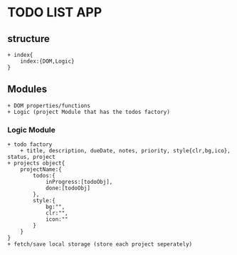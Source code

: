 # TODO LIST APP

## structure

    + index{
        index:{DOM,Logic}
    }

## Modules

    + DOM properties/functions
    + Logic (project Module that has the todos factory)

### Logic Module

    + todo factory
        + title, description, dueDate, notes, priority, style{clr,bg,ico}, status, project
    + projects object{
        projectName:{
            todos:{
                inProgress:[todoObj],
                done:[todoObj]
            },
            style:{
                bg:"",
                clr:"",
                icon:""
            }
        }
    }
    + fetch/save local storage (store each project seperately)

